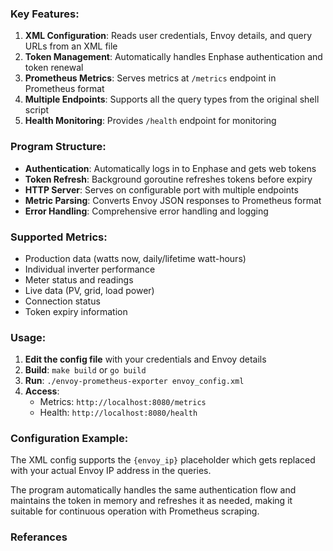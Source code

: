 ### **Key Features:**

1. **XML Configuration**: Reads user credentials, Envoy details, and query URLs from an XML file
2. **Token Management**: Automatically handles Enphase authentication and token renewal
3. **Prometheus Metrics**: Serves metrics at `/metrics` endpoint in Prometheus format
4. **Multiple Endpoints**: Supports all the query types from the original shell script
5. **Health Monitoring**: Provides `/health` endpoint for monitoring

### **Program Structure:**

- **Authentication**: Automatically logs in to Enphase and gets web tokens
- **Token Refresh**: Background goroutine refreshes tokens before expiry
- **HTTP Server**: Serves on configurable port with multiple endpoints
- **Metric Parsing**: Converts Envoy JSON responses to Prometheus format
- **Error Handling**: Comprehensive error handling and logging

### **Supported Metrics:**

- Production data (watts now, daily/lifetime watt-hours)
- Individual inverter performance
- Meter status and readings
- Live data (PV, grid, load power)
- Connection status
- Token expiry information

### **Usage:**

1. **Edit the config file** with your credentials and Envoy details
2. **Build**: `make build` or `go build`
3. **Run**: `./envoy-prometheus-exporter envoy_config.xml`
4. **Access**: 
   - Metrics: `http://localhost:8080/metrics`
   - Health: `http://localhost:8080/health`

### **Configuration Example:**

The XML config supports the `{envoy_ip}` placeholder which gets replaced with your actual Envoy IP address in the queries.

The program automatically handles the same authentication flow and maintains the token in memory and refreshes it as needed, making it suitable for continuous operation with Prometheus scraping.

### **Referances** 
[Prometheus]: https://prometheus.io/docs/prometheus/latest/getting_started/
[Enphase]: https://enphase.com/download/iq-gateway-local-apis-or-ui-access-using-token
